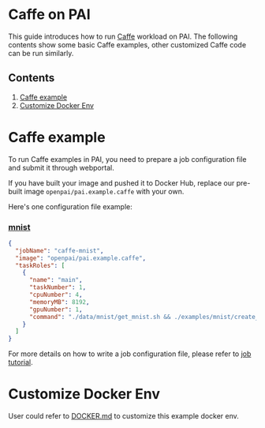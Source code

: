 <!--
  Copyright (c) Microsoft Corporation
  All rights reserved.

  MIT License

  Permission is hereby granted, free of charge, to any person obtaining a copy of this software and associated
  documentation files (the "Software"), to deal in the Software without restriction, including without limitation
  the rights to use, copy, modify, merge, publish, distribute, sublicense, and/or sell copies of the Software, and
  to permit persons to whom the Software is furnished to do so, subject to the following conditions:
  The above copyright notice and this permission notice shall be included in all copies or substantial portions of the Software.

  THE SOFTWARE IS PROVIDED *AS IS*, WITHOUT WARRANTY OF ANY KIND, EXPRESS OR IMPLIED, INCLUDING
  BUT NOT LIMITED TO THE WARRANTIES OF MERCHANTABILITY, FITNESS FOR A PARTICULAR PURPOSE AND
  NONINFRINGEMENT. IN NO EVENT SHALL THE AUTHORS OR COPYRIGHT HOLDERS BE LIABLE FOR ANY CLAIM,
  DAMAGES OR OTHER LIABILITY, WHETHER IN AN ACTION OF CONTRACT, TORT OR OTHERWISE, ARISING FROM,
  OUT OF OR IN CONNECTION WITH THE SOFTWARE OR THE USE OR OTHER DEALINGS IN THE SOFTWARE.
-->


# Caffe on PAI

This guide introduces how to run [Caffe](http://caffe.berkeleyvision.org/) workload on PAI.
The following contents show some basic Caffe examples, other customized Caffe code can be run similarly.


## Contents

1. [Caffe example](#caffe-example)
2. [Customize Docker Env](#customize-docker-env)

# Caffe example

To run Caffe examples in PAI, you need to prepare a job configuration file and submit it through webportal.

If you have built your image and pushed it to Docker Hub, replace our pre-built image `openpai/pai.example.caffe` with your own.

Here's one configuration file example:

### [mnist](http://caffe.berkeleyvision.org/gathered/examples/mnist.html)
```json
{
  "jobName": "caffe-mnist",
  "image": "openpai/pai.example.caffe",
  "taskRoles": [
    {
      "name": "main",
      "taskNumber": 1,
      "cpuNumber": 4,
      "memoryMB": 8192,
      "gpuNumber": 1,
      "command": "./data/mnist/get_mnist.sh && ./examples/mnist/create_mnist.sh && ./examples/mnist/train_lenet.sh"
    }
  ]
}
```
For more details on how to write a job configuration file, please refer to [job tutorial](../../docs/job_tutorial.md#json-config-file-for-job-submission).

# Customize Docker Env

User could refer to [DOCKER.md](./DOCKER.md) to customize this example docker env.